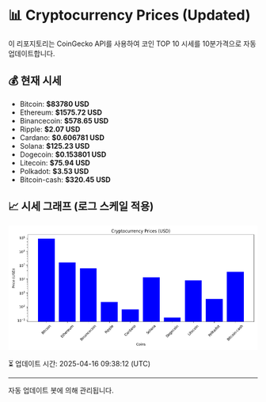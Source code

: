 
# 📊 Cryptocurrency Prices (Updated)

이 리포지토리는 CoinGecko API를 사용하여 코인 TOP 10 시세를 10분가격으로 자동 업데이트합니다.

## 💰 현재 시세
- Bitcoin: **$83780 USD**
- Ethereum: **$1575.72 USD**
- Binancecoin: **$578.65 USD**
- Ripple: **$2.07 USD**
- Cardano: **$0.606781 USD**
- Solana: **$125.23 USD**
- Dogecoin: **$0.153801 USD**
- Litecoin: **$75.94 USD**
- Polkadot: **$3.53 USD**
- Bitcoin-cash: **$320.45 USD**

## 📈 시세 그래프 (로그 스케일 적용)
![Crypto Prices](crypto_prices.png)

⏳ 업데이트 시간: 2025-04-16 09:38:12 (UTC)

---
자동 업데이트 봇에 의해 관리됩니다.
